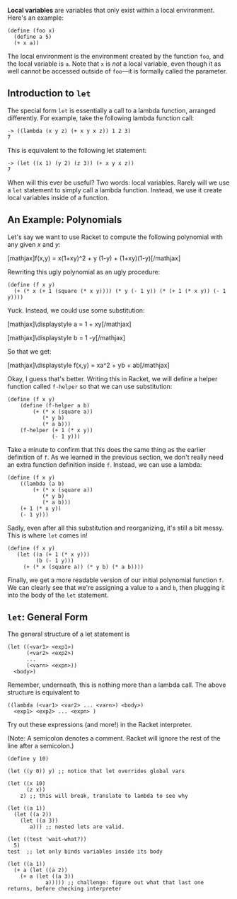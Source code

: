 **Local variables** are variables that only exist within a local environment. Here's an example:

    (define (foo x)
      (define a 5)
      (+ x a))

The local environment is the environment created by the function `foo`, and the local variable is `a`. Note that `x` is *not* a local variable, even though it as well cannot be accessed outside of `foo`&mdash;it is formally called the parameter.

## Introduction to `let`

The special form `let` is essentially a call to a lambda function, arranged differently. For example, take the following lambda function call:

    -> ((lambda (x y z) (+ x y x z)) 1 2 3)
    7

This is equivalent to the following let statement:

    -> (let ((x 1) (y 2) (z 3)) (+ x y x z))
    7

When will this ever be useful? Two words: local variables. Rarely will we use a `let` statement to simply call a lambda function. Instead, we use it create local variables inside of a function.

## An Example: Polynomials

Let's say we want to use Racket to compute the following polynomial with any given *x* and *y*:

[mathjax]f(x,y) = x(1+xy)^2 + y (1-y) + (1+xy)(1-y)[/mathjax]

Rewriting this ugly polynomial as an ugly procedure:

    (define (f x y)
      (+ (* x (+ 1 (square (* x y)))) (* y (- 1 y)) (* (+ 1 (* x y)) (- 1 y))))

Yuck. Instead, we could use some substitution:

[mathjax]\displaystyle a = 1 + xy[/mathjax]

[mathjax]\displaystyle b = 1 -y[/mathjax]

So that we get:

[mathjax]\displaystyle f(x,y) = xa^2 + yb + ab[/mathjax]

Okay, I guess that's better. Writing this in Racket, we will define a helper function called `f-helper` so that we can use substitution:

    (define (f x y)
        (define (f-helper a b)
            (+ (* x (square a))
               (* y b)
               (* a b)))
        (f-helper (+ 1 (* x y))
                  (- 1 y)))

Take a minute to confirm that this does the same thing as the earlier definition of `f`. As we learned in the previous section, we don't really need an extra function definition inside `f`. Instead, we can use a lambda:

    (define (f x y)
        ((lambda (a b)
            (+ (* x (square a))
               (* y b)
               (* a b)))
        (+ 1 (* x y))
        (- 1 y)))

Sadly, even after all this substitution and reorganizing, it's still a bit messy. This is where `let` comes in!


    (define (f x y)
       (let ((a (+ 1 (* x y)))
             (b (- 1 y)))
         (+ (* x (square a)) (* y b) (* a b))))

Finally, we get a more readable version of our initial polynomial function `f`. We can clearly see that we're assigning a value to `a` and `b`, then plugging it into the body of the `let` statement.

## `let`: General Form

The general structure of a let statement is

    (let ((<var1> <exp1>)
          (<var2> <exp2>)
          ...
          (<varn> <expn>))
      <body>)

Remember, underneath, this is nothing more than a lambda call. The above structure is equivalent to

    ((lambda (<var1> <var2> ... <varn>) <body>)
      <exp1> <exp2> ... <expn> )


Try out these expressions (and more!) in the Racket interpreter.

(Note: A semicolon denotes a comment. Racket will ignore the rest of the line
after a semicolon.)

    
    (define y 10)  
    
    (let ((y 0)) y) ;; notice that let overrides global vars  
    
    (let ((x 10)  
          (z x))   
        z) ;; this will break, translate to lambda to see why  
    
    (let ((a 1))  
      (let ((a 2))  
        (let ((a 3))  
           a))) ;; nested lets are valid.   
    
    (let ((test 'wait-what?))  
      5)  
    test  ;; let only binds variables inside its body  
    
    (let ((a 1))  
      (+ a (let ((a 2))  
        (+ a (let ((a 3))  
                a))))) ;; challenge: figure out what that last one returns, before checking interpreter  
     

